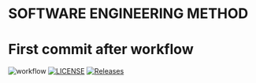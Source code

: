 # SOFTWARE ENGINEERING METHOD
# First commit after workflow
![workflow](https://github.com/101eaemonkhan/seMethods/actions/workflows/main.yml/badge.svg)
[![LICENSE](https://img.shields.io/github/license/101eaemonkhan/App.svg?style=flat-square)](https://github.com/101eaemonkhan/seMethods/blob/master/License)
[![Releases](https://img.shields.io/github/release/101eaemonkhan/App/all.svg?style=flat-square)](https://github.com/101eaemonkhan/App/releases)